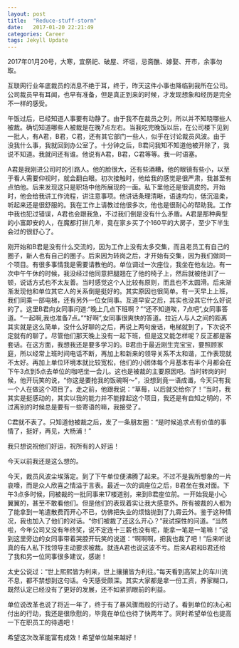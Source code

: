 ```yaml
---
layout: post
title:  "Reduce-stuff-storm"
date:   2017-01-20 22:21:49
categories: Career
tags: Jekyll Update
---
```

<p>2017年01月20号，大寒，宜祭祀、破屋、坏垣，忌斋醮、嫁娶、开市，余事勿取。</p>
<p>互联网行业年底裁员的消息不绝于耳，终于，昨天这件小事也降临到我所在公司。公司裁员早有耳闻，也早有准备，但是真正到来的时候，才发现想象和经历是完全不一样的感受。</p>
<p>午饭过后，已经知道人事要有动静了。由于我不在裁员之列，所以并不知晓哪些人被裁。确切知道哪些人被裁是在晚7点左右。当我吃完晚饭以后，在公司楼下见到一批人，有A君，B君，C君，还有其它部门一些人，似乎在讨论裁员风波。由于没我什么事，我就回到办公室了。十分钟之后，B君问我知不知道他被开除了，我说不知道。我就问还有谁。他说有A君，B君，C君等等。我一时语塞。</p>
<p>A君是我刚进公司时的引路人。他的脸很大，还有些酒糟，他的眼镜有些小，以至于看人需要仰视时，就会翻白眼。初次接触时，他给我的感觉是很严肃，我甚至有点怕他。后来发现这只是职场中他所展现的一面。私下里他还是很调皮的。开始时，他会给我讲工作流程，讲注意事项。他讲话条理清晰，语速均匀，低沉温柔，听起来还是很舒服的。我在工作上请教过他很多次，他也是很耐心的帮助我。工作中我也犯过错误，A君也会跟我急，不过我们倒是没有什么矛盾。A君是那种典型的小富即安的人，在魔都打拼几年，竟在家乡买了个160平的大房子，至少下半生会过的很舒心了。</p>
<p>刚开始和B君是没有什么交流的，因为工作上没有太多交集，而且老员工有自己的圈子，新人也有自己的圈子。后来因为转岗之后，才开始有交集，因为我们做同一个项目。有很多事情我是需要请教他的。单位调过一次座位，我坐在他左边。有一次中午午休的时候，我没经过他同意把腿翘在了他的椅子上，然后就被他训了一顿，说话方式也不太友善。当时感觉这个人比较有原则，而且也不太圆滑。后来渐渐发现他和单位其它人的关系倒是挺好的。其实原因也很简单。有一天早上上班，我们同乘一部电梯，还有另外一位女同事。互道早安之后，其实也没其它什么好说的了。这里B君向女同事问道:“晚上几点下班啊？”“还不知道唉，7点吧”,女同事答道。“一起啊,我也准备7点。”“好啊”,女同事很爽快的答道。拉近人与人之间的距离其实就是这么简单，没什么好聊的之后，再说上两句废话，电梯就到了，下次说不定就有的聊了。尽管他们那天晚上没有一起下班，但是这又能怎样呢？反正都是客套话。在这方面，我想我还是要多学习的。B君由于最近刚生完宝宝，要照顾家庭，所以经常上班时间电话不断，再加上和新来的领导关系不太和谐，工作表现就不太好。再加上单位环境本就比较宽松，他们的小团体每个月基本有半个月都会在下午3点到5点去单位的咖吧坐一会儿。这也是被裁的主要原因吧。当时转岗的时候，他开玩笑的说，“你这是要抢我的饭碗啊～”，没想到竟一语成谶，今天只有我一个人在做这个项目了。走之前，他跟我说：“草莓，以后就交给你了！”当时，我其实是挺感动的，其实以我的能力并不能撑起这个项目，我还是有自知之明的，不过离别的时候总是要有一些寄语的嘛，我接受了。</p>
<p>C君就不表了。只知道他被裁之后，发了一条朋友圈：“是时候追求点有价值的事情了，挺好，再见，大杨浦！”</p>
<p>我只想说祝他们好运，祝所有的人好运！</p>
<p>今天以前我还是这么想的。</p>
<p>今天，裁员风波尘埃落定。到了下午单位便沸腾了起来。不过不是我所想象的一片哀嚎，而是众人欣喜之情溢于言表。最近一次的调座位之后，B君坐在我对面。下午3点多时候，同被裁的一批同事来17楼道别，来到B君座位前。一开始我是小心翼翼的，甚至不敢看他们。但是他们的表现着实让我大感意外。所有被裁的人都为了能拿到一笔遣散费而开心不已，仿佛把失业的烦恼抛到了九霄云外。鉴于这种情况，我也加入了他们的对话。“你们被裁了还这么开心？”我试探性的问道。“当然啦，今年公司又没有年终奖，说不定连十三薪也没有呢，能拿一笔是一笔嘛！”说到这里旁边的女同事带着哭腔开玩笑的说道：“啊啊啊，把我也裁了吧！”后来听说真的有人私下找领导主动要求被裁。就连A君也说这波不亏。后来A君和B君还给了我和另一位同事很多建议，感谢！</p>
<p>太史公说过：“世上熙熙皆为利来，世上攘攘皆为利往。”每天看到高架上的车川流不息，都不禁想到这句话。今天感受颇深。其实大家都是拿一份工资，养家糊口，既然认定已经没有了更好的发展，还不如紧抓眼前的利益。</p>
<p>单位说改革也说了将近一年了，终于有了暴风骤雨般的行动了。看到单位的决心和付出的行动，我还是很欣慰的，毕竟在单位也待了快两年了。同时希望单位也提高一下在职员工的待遇吧！</p>
<p>希望这次改革能富有成效！希望单位越来越好！</p>